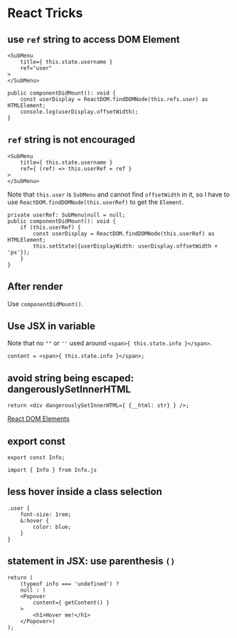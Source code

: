 # React Tricks

## use `ref` string to access DOM Element

```
<SubMenu
    title={ this.state.username }
    ref="user"
>
</SubMenu>
```

```
public componentDidMount(): void {
    const userDisplay = ReactDOM.findDOMNode(this.refs.user) as HTMLElement;
    console.log(userDisplay.offsetWidth);
}
```

## `ref` string is not encouraged 

```
<SubMenu
    title={ this.state.username }
    ref={ (ref) => this.userRef = ref }
>
</SubMenu>
```

Note that `this.user` is `SubMenu` and cannot find `offsetWidth` in it, so I have to use `ReactDOM.findDOMNode(this.userRef)` to get the `Element`.

```
private userRef: SubMenu|null = null;
public componentDidMount(): void {
    if (this.userRef) {
        const userDisplay = ReactDOM.findDOMNode(this.userRef) as HTMLElement;
        this.setState({userDisplayWidth: userDisplay.offsetWidth + 'px'});
    }
}
```

## After render

Use `componentDidMount()`.

## Use JSX in variable

Note that no `""` or `''` used around `<span>{ this.state.info }</span>`.

```
content = <span>{ this.state.info }</span>;
```

## avoid string being escaped: dangerouslySetInnerHTML

```
return <div dangerouslySetInnerHTML={ {__html: str} } />;
```

[React DOM Elements](https://reactjs.org/docs/dom-elements.html)

## export const

```
export const Info;
```

```
import { Info } from Info.js
```

## less hover inside a class selection

```
.user {
    font-size: 1rem;
    &:hover {
        color: blue;
    }
}
```

## statement in JSX: use parenthesis `()`

```
return (
    (typeof info === 'undefined') ?
    null : (
    <Popover
        content={ getContent() }
    >
        <h1>Hover me!</h1>
    </Popover>)
);
```


